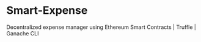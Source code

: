 # Smart-Expense
Decentralized expense manager using Ethereum Smart Contracts | Truffle | Ganache CLI
